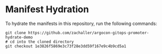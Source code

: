 # Manifest Hydration

To hydrate the manifests in this repository, run the following commands:

```shell
git clone https://github.com/zachaller/argocon-gitops-promoter-hydrate-demo
# cd into the cloned directory
git checkout 1e3826f5869e3c73f28e3dd59f167e9c4b9cd5a1
```
